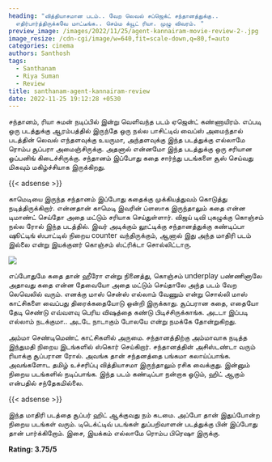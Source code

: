 ```yaml
---
heading: "வித்தியாசமான படம்.. வேற லெவல் சப்ஜெக்ட் சந்தானத்துக்கு..
  எதிர்பார்த்திருக்கவே மாட்டீங்க.. செம்ம க்யூட் ரியா. முழு விவரம். "
preview_image: /images/2022/11/25/agent-kannairam-movie-review-2-.jpg
image_resize: /cdn-cgi/image/w=640,fit=scale-down,q=80,f=auto
categories: cinema
authors: Santhosh
tags:
  - Santhanam
  - Riya Suman
  - Review
title: santhanam-agent-kannairam-review
date: 2022-11-25 19:12:28 +0530
---
```

சந்தானம், ரியா சுமன் நடிப்பில் இன்று வெளிவந்த படம் ஏஜென்ட் கண்ணாயிரம். எப்படி ஒரு படத்துக்கு ஆரம்பத்தில் இருந்தே ஒரு நல்ல பாசிட்டிவ் வைப்ஸ் அமைந்தால் படத்தின் லெவல் எந்தளவுக்கு உயருமா, அந்தளவுக்கு இந்த படத்துக்கு எல்லாமே ரொம்ப சூப்பரா அமைஞ்சிருக்கு. அதனால் என்னமோ இந்த படத்துக்கு ஒரு சரியான ஓப்பனிங் கிடைச்சிருக்கு. சந்தானம் இப்போது கதை சார்ந்து படங்களை சூஸ் செய்வது மிகவும் மகிழ்ச்சியாக இருக்கிறது.

{{< adsense >}}

காமெடியை  இருந்த சந்தானம் இப்போது கதைக்கு முக்கியத்துவம் கொடுத்து நடித்திருக்கிறார். என்னதான் காமெடி இவரின் ப்ளஸாக இருந்தாலும் கதை என்ன டிமாண்ட் செய்தோ அதை மட்டும் சரியாக செய்துள்ளார். விஜய் டிவி புகழுக்கு கொஞ்சம் நல்ல ரோல் இந்த படத்தில். இவர் அடிக்கும் லூட்டிக்கு சந்தானத்துக்கு கண்டிப்பா ஷூட்டிங் ஸ்பாட்டில் நிறைய counter வந்திருக்கும், ஆனால் இது அந்த மாதிரி படம் இல்லை என்று இயக்குனர் கொஞ்சம் ஸ்ட்ரிக்டா சொல்லிட்டாரு.

![](/images/2022/11/25/agent-kannairam-movie-review-1-.jpg)

எப்போதுமே கதை தான் ஹீரோ என்று நினைத்து, கொஞ்சம் underplay பண்ணினாலே அதாவது கதை என்ன தேவையோ அதை மட்டும் செய்தாலே அந்த படம் வேற லெவெலில் வரும். எனக்கு மாஸ் சென்ஸ் எல்லாம் வேணும் என்று சொல்லி மாஸ் காட்சிகளை வைப்பது திரைக்கதையோடு ஒன்றி இருக்காது. சூப்பரான கதை, எதையோ தேடி செண்டு எவ்வளவு பெரிய விஷத்தை கண்டு பிடிச்சிருக்காங்க. அடடா இப்படி எல்லாம் நடக்குமா.. அடடே நாடாகும் போலயே என்று நமக்கே தோன்றுகிறது. 

அம்மா செண்டிமெண்ட் காட்சிகளில் அருமை. சந்தானத்திற்கு அம்மாவாக நடித்த இந்துமதி நிறைய இடங்களில் ஸ்கொர் செய்கிறார். சந்தானத்தின் அசிஸ்டண்டா வரும் ரியாக்கு சூப்பரான ரோல். அவங்க தான் சந்தனத்தை பங்கமா கலாய்ப்பாங்க. அவங்களோட தமிழ் உச்சரிப்பு வித்தியாசமா இருந்தாலும் ரசிக வைக்குது. இன்னும் நிறைய படங்களில் நடிப்பாங்க. இந்த படம் கண்டிப்பா நன்றாக ஓடும், ஹிட் ஆகும் என்பதில் சந்தேகமில்லை.

{{< adsense >}}

இந்த மாதிரி படத்தை சூப்பர் ஹிட் ஆக்குவது நம் கடமை. அப்போ தான் இதுப்போன்ற நிறைய படங்கள் வரும். டிடெக்ட்டிவ் படங்கள் துப்பறிவாளன் படத்துக்கு பின் இப்போது தான் பார்க்கிறோம். இசை, இயக்கம் எல்லாமே ரொம்ப பிரெஷா இருக்கு. 

**R﻿ating: 3.75/5**